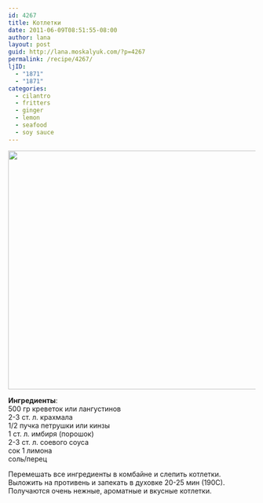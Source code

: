 ```yaml
---
id: 4267
title: Котлетки
date: 2011-06-09T08:51:55-08:00
author: lana
layout: post
guid: http://lana.moskalyuk.com/?p=4267
permalink: /recipe/4267/
ljID:
  - "1871"
  - "1871"
categories:
  - cilantro
  - fritters
  - ginger
  - lemon
  - seafood
  - soy sauce
---
```

<img loading="lazy" class="alignnone" title="fritters" src="http://farm4.static.flickr.com/3376/5815224262_f61d006ddd_z.jpg" alt="" width="640" height="486" />

**Ингредиенты**:  
500 гр креветок или лангустинов  
2-3 ст. л. крахмала  
1/2 пучка петрушки или кинзы  
1 ст. л. имбиря (порошок)  
2-3 ст. л. соевого соуса  
сок 1 лимона  
соль/перец

Перемешать все ингредиенты в комбайне и слепить котлетки.  
Выложить на противень и запекать в духовке 20-25 мин (190С).  
Получаются очень нежные, ароматные и вкусные котлетки.